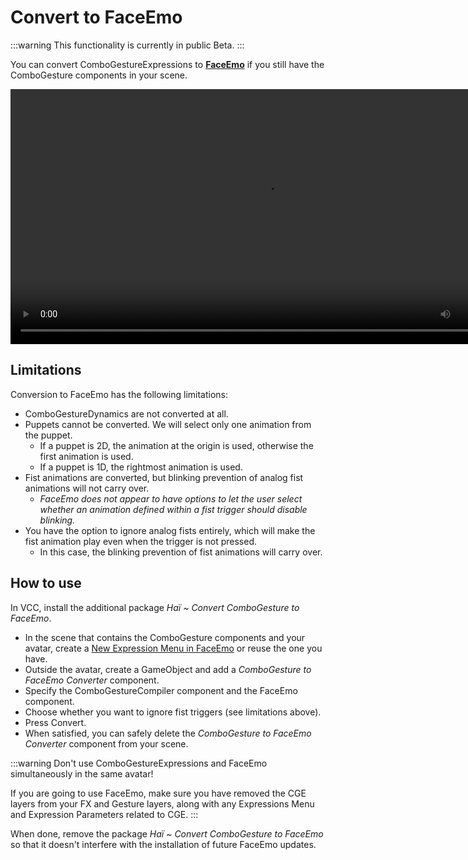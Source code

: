 # Convert to FaceEmo

:::warning
This functionality is currently in public Beta.
:::

You can convert ComboGestureExpressions to **[FaceEmo](https://suzuryg.github.io/face-emo/)**
if you still have the ComboGesture components in your scene.

<video controls width="816">
<source src={require('./videos/NWB6b75D8N.mp4').default}/>
</video>

## Limitations

Conversion to FaceEmo has the following limitations:

- ComboGestureDynamics are not converted at all.
- Puppets cannot be converted. We will select only one animation from the puppet.
  - If a puppet is 2D, the animation at the origin is used, otherwise the first animation is used.
  - If a puppet is 1D, the rightmost animation is used.
- Fist animations are converted, but blinking prevention of analog fist animations will not carry over.
  - *FaceEmo does not appear to have options to let the user select whether an animation defined within a fist trigger should disable blinking.*
- You have the option to ignore analog fists entirely, which will make the fist animation play even when the trigger is not pressed.
  - In this case, the blinking prevention of fist animations will carry over.

## How to use

In VCC, install the additional package *Haï ~ Convert ComboGesture to FaceEmo*.

- In the scene that contains the ComboGesture components and your avatar, create a [New Expression Menu in FaceEmo](https://suzuryg.github.io/face-emo/docs/tutorials/simple-menu/)
or reuse the one you have.
- Outside the avatar, create a GameObject and add a *ComboGesture to FaceEmo Converter* component.
- Specify the ComboGestureCompiler component and the FaceEmo component.
- Choose whether you want to ignore fist triggers (see limitations above).
- Press Convert.
- When satisfied, you can safely delete the *ComboGesture to FaceEmo Converter* component from your scene.

:::warning
Don't use ComboGestureExpressions and FaceEmo simultaneously in the same avatar!

If you are going to use FaceEmo, make sure you have removed the CGE layers from your FX and Gesture layers,
along with any Expressions Menu and Expression Parameters related to CGE.
:::

When done, remove the package *Haï ~ Convert ComboGesture to FaceEmo* so that it doesn't interfere with the installation
of future FaceEmo updates.